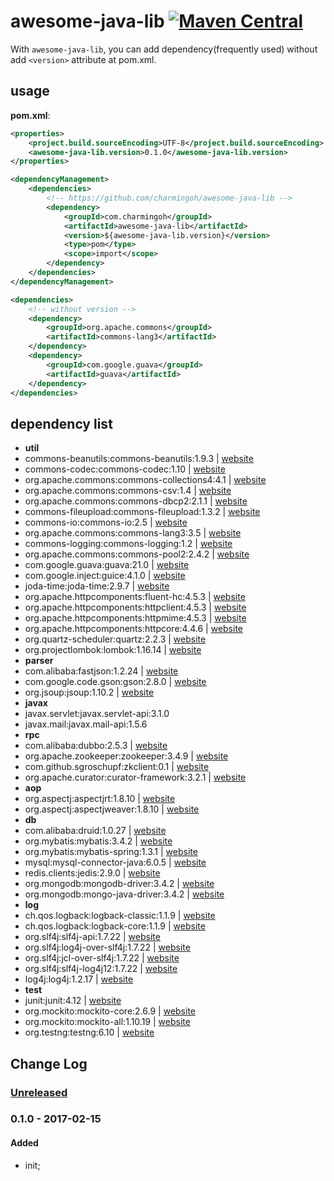 # awesome-java-lib [![Maven Central](https://img.shields.io/maven-central/v/com.charmingoh/awesome-java-lib.svg)](https://maven-badges.herokuapp.com/maven-central/com.charmingoh/awesome-java-lib)

With `awesome-java-lib`, you can add dependency(frequently used) without add `<version>` attribute at pom.xml.

## usage

**pom.xml**:

```xml
<properties>
    <project.build.sourceEncoding>UTF-8</project.build.sourceEncoding>
    <awesome-java-lib.version>0.1.0</awesome-java-lib.version>
</properties>

<dependencyManagement>
    <dependencies>
        <!-- https://github.com/charmingoh/awesome-java-lib -->
        <dependency>
            <groupId>com.charmingoh</groupId>
            <artifactId>awesome-java-lib</artifactId>
            <version>${awesome-java-lib.version}</version>
            <type>pom</type>
            <scope>import</scope>
        </dependency>
    </dependencies>
</dependencyManagement>

<dependencies>
    <!-- without version -->
    <dependency>
        <groupId>org.apache.commons</groupId>
        <artifactId>commons-lang3</artifactId>
    </dependency>
    <dependency>
        <groupId>com.google.guava</groupId>
        <artifactId>guava</artifactId>
    </dependency>
</dependencies>
```

## dependency list

- **util**
- commons-beanutils:commons-beanutils:1.9.3 | [website](http://commons.apache.org/proper/commons-beanutils/)
- commons-codec:commons-codec:1.10 | [website](http://commons.apache.org/proper/commons-codec/)
- org.apache.commons:commons-collections4:4.1 | [website](http://commons.apache.org/proper/commons-collections/)
- org.apache.commons:commons-csv:1.4 | [website](http://commons.apache.org/proper/commons-csv/)
- org.apache.commons:commons-dbcp2:2.1.1 | [website](http://commons.apache.org/proper/commons-dbcp/)
- commons-fileupload:commons-fileupload:1.3.2 | [website](http://commons.apache.org/proper/commons-fileupload/)
- commons-io:commons-io:2.5 | [website](http://commons.apache.org/proper/commons-io/)
- org.apache.commons:commons-lang3:3.5 | [website](http://commons.apache.org/proper/commons-lang/)
- commons-logging:commons-logging:1.2 | [website](http://commons.apache.org/proper/commons-logging/)
- org.apache.commons:commons-pool2:2.4.2 | [website](http://commons.apache.org/proper/commons-pool/)
- com.google.guava:guava:21.0 | [website](https://github.com/google/guava)
- com.google.inject:guice:4.1.0 | [website](https://github.com/google/guice)
- joda-time:joda-time:2.9.7 | [website](https://github.com/JodaOrg/joda-time)
- org.apache.httpcomponents:fluent-hc:4.5.3 | [website](https://hc.apache.org/)
- org.apache.httpcomponents:httpclient:4.5.3 | [website](https://hc.apache.org/)
- org.apache.httpcomponents:httpmime:4.5.3 | [website](https://hc.apache.org/)
- org.apache.httpcomponents:httpcore:4.4.6 | [website](https://hc.apache.org/)
- org.quartz-scheduler:quartz:2.2.3 | [website](https://github.com/quartz-scheduler/quartz)
- org.projectlombok:lombok:1.16.14 | [website](https://github.com/rzwitserloot/lombok)
- **parser**
- com.alibaba:fastjson:1.2.24 | [website](https://github.com/alibaba/fastjson)
- com.google.code.gson:gson:2.8.0 | [website](https://github.com/google/gson)
- org.jsoup:jsoup:1.10.2 | [website](https://github.com/jhy/jsoup)
- **javax**
- javax.servlet:javax.servlet-api:3.1.0
- javax.mail:javax.mail-api:1.5.6
- **rpc**
- com.alibaba:dubbo:2.5.3 | [website](https://github.com/alibaba/dubbo)
- org.apache.zookeeper:zookeeper:3.4.9 | [website](https://zookeeper.apache.org/)
- com.github.sgroschupf:zkclient:0.1 | [website](https://github.com/sgroschupf/zkclient)
- org.apache.curator:curator-framework:3.2.1 | [website](http://curator.apache.org/)
- **aop**
- org.aspectj:aspectjrt:1.8.10 | [website](http://www.eclipse.org/aspectj/)
- org.aspectj:aspectjweaver:1.8.10 | [website](http://www.eclipse.org/aspectj/)
- **db**
- com.alibaba:druid:1.0.27 | [website](https://github.com/alibaba/druid)
- org.mybatis:mybatis:3.4.2 | [website](https://github.com/mybatis/mybatis-3)
- org.mybatis:mybatis-spring:1.3.1 | [website](https://github.com/mybatis/spring)
- mysql:mysql-connector-java:6.0.5 | [website](https://github.com/mysql/mysql-connector-j)
- redis.clients:jedis:2.9.0 | [website](https://github.com/xetorthio/jedis)
- org.mongodb:mongodb-driver:3.4.2 | [website](https://docs.mongodb.com/ecosystem/drivers/java/)
- org.mongodb:mongo-java-driver:3.4.2 | [website](https://docs.mongodb.com/ecosystem/drivers/java/)
- **log**
- ch.qos.logback:logback-classic:1.1.9 | [website](https://logback.qos.ch/)
- ch.qos.logback:logback-core:1.1.9 | [website](https://logback.qos.ch/)
- org.slf4j:slf4j-api:1.7.22 | [website](https://www.slf4j.org/)
- org.slf4j:log4j-over-slf4j:1.7.22 | [website](https://www.slf4j.org/)
- org.slf4j:jcl-over-slf4j:1.7.22 | [website](https://www.slf4j.org/)
- org.slf4j:slf4j-log4j12:1.7.22 | [website](https://www.slf4j.org/)
- log4j:log4j:1.2.17 | [website](https://logging.apache.org/log4j/1.2/)
- **test**
- junit:junit:4.12 | [website](https://github.com/junit-team/junit4)
- org.mockito:mockito-core:2.6.9 | [website](https://github.com/mockito/mockito)
- org.mockito:mockito-all:1.10.19 | [website](https://github.com/mockito/mockito)
- org.testng:testng:6.10 | [website](https://github.com/cbeust/testng)

## Change Log

### [Unreleased]

### 0.1.0 - 2017-02-15
#### Added
- init;

[Unreleased]: https://github.com/charmingoh/awesome-java-lib/compare/v0.1.0...HEAD
[0.1.1]: https://github.com/charmingoh/awesome-java-lib/compare/v0.1.0...v0.1.1
